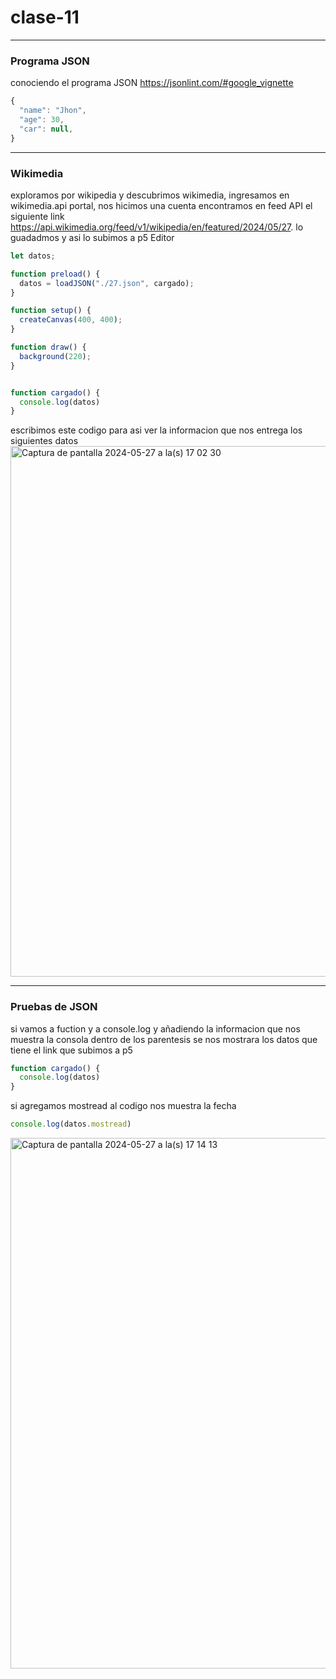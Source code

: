 # clase-11
---
### Programa JSON
conociendo el programa JSON
https://jsonlint.com/#google_vignette
```javascript
{
  "name": "Jhon",
  "age": 30,
  "car": null,
}
```
---
### Wikimedia
exploramos por wikipedia y descubrimos wikimedia, ingresamos en wikimedia.api portal, nos hicimos una cuenta encontramos en feed API el siguiente link https://api.wikimedia.org/feed/v1/wikipedia/en/featured/2024/05/27. lo guadadmos y asi lo subimos a p5 Editor 
```javascript
let datos;

function preload() {
  datos = loadJSON("./27.json", cargado);
}

function setup() {
  createCanvas(400, 400);
}

function draw() {
  background(220);
}


function cargado() {
  console.log(datos)
}
```
escribimos este codigo para asi ver la informacion que nos entrega los siguientes datos 
<img width="849" alt="Captura de pantalla 2024-05-27 a la(s) 17 02 30" src="https://github.com/Simonpso/dis9034-2024-1/assets/163044785/9016404f-e04f-463b-b00c-b12172951ac9">

---
### Pruebas de JSON
si vamos a fuction y a console.log y añadiendo la informacion que nos muestra la consola dentro de los parentesis se nos mostrara los datos que tiene el link que subimos a p5 
```javascript
function cargado() {
  console.log(datos)
}
```
si agregamos mostread al codigo nos muestra la fecha
```javascript
console.log(datos.mostread)
```
<img width="849" alt="Captura de pantalla 2024-05-27 a la(s) 17 14 13" src="https://github.com/Simonpso/dis9034-2024-1/assets/163044785/9cff5834-b8fe-493b-9451-2b59b79d0faf">

